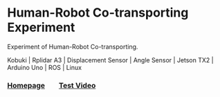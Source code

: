 # Human-Robot Co-transporting Experiment
Experiment of Human-Robot Co-transporting.

Kobuki | Rplidar A3 | Displacement Sensor | Angle Sensor | Jetson TX2 | Arduino Uno | ROS | Linux

### [Homepage](https://orcid.org/0000-0002-3604-4895)  &ensp;&ensp;&ensp; [Test Video](https://youtu.be/uHWoCwFvxF8)
